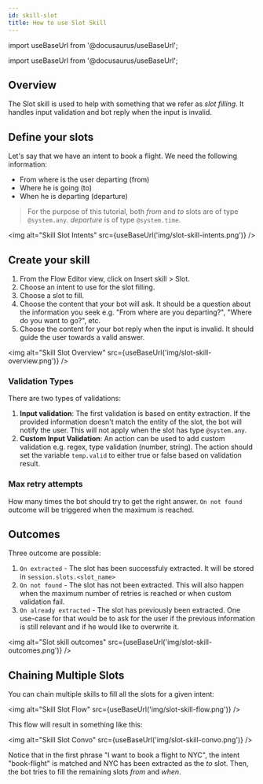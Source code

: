 ```yaml
---
id: skill-slot
title: How to use Slot Skill
---
```


import useBaseUrl from '@docusaurus/useBaseUrl';

import useBaseUrl from '@docusaurus/useBaseUrl';

## Overview

The Slot skill is used to help with something that we refer as _slot filling_. It handles input validation and bot reply when the input is invalid.

## Define your slots

Let's say that we have an intent to book a flight. We need the following information:

- From where is the user departing (from)
- Where he is going (to)
- When he is departing (departure)

> For the purpose of this tutorial, both _from_ and _to_ slots are of type `@system.any`. _departure_ is of type `@system.time`.

<img alt="Skill Slot Intents" src={useBaseUrl('img/slot-skill-intents.png')} />

## Create your skill

1. From the Flow Editor view, click on Insert skill > Slot.
1. Choose an intent to use for the slot filling.
1. Choose a slot to fill.
1. Choose the content that your bot will ask. It should be a question about the information you seek e.g. "From where are you departing?", "Where do you want to go?", etc.
1. Choose the content for your bot reply when the input is invalid. It should guide the user towards a valid answer.

<img alt="Skill Slot Overview" src={useBaseUrl('img/slot-skill-overview.png')} />

### Validation Types

There are two types of validations:

1. **Input validation**: The first validation is based on entity extraction. If the provided information doesn't match the entity of the slot, the bot will notify the user. This will not apply when the slot has type `@system.any`.
1. **Custom Input Validation**: An action can be used to add custom validation e.g. regex, type validation (number, string). The action should set the variable `temp.valid` to either true or false based on validation result.

### Max retry attempts

How many times the bot should try to get the right answer. `On not found` outcome will be triggered when the maximum is reached.

## Outcomes

Three outcome are possible:

1. `On extracted` - The slot has been successfuly extracted. It will be stored in `session.slots.<slot_name>`
1. `On not found` - The slot has not been extracted. This will also happen when the maximum number of retries is reached or when custom validation fail.
1. `On already extracted` - The slot has previously been extracted. One use-case for that would be to ask for the user if the previous information is still relevant and if he would like to overwrite it.

<img alt="Slot skill outcomes" src={useBaseUrl('img/slot-skill-outcomes.png')} />

## Chaining Multiple Slots

You can chain multiple skills to fill all the slots for a given intent:

<img alt="Skill Slot Flow" src={useBaseUrl('img/slot-skill-flow.png')} />

This flow will result in something like this:

<img alt="Skill Slot Convo" src={useBaseUrl('img/slot-skill-convo.png')} />

Notice that in the first phrase "I want to book a flight to NYC", the intent "book-flight" is matched and NYC has been extracted as the _to_ slot. Then, the bot tries to fill the remaining slots _from_ and _when_.
